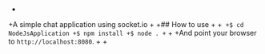 +
+A simple chat application using socket.io
+
+## How to use
+
+```
+$ cd NodeJsApplication
+$ npm install
+$ node .
+```
+
+And point your browser to `http://localhost:8080`. 
+
+
